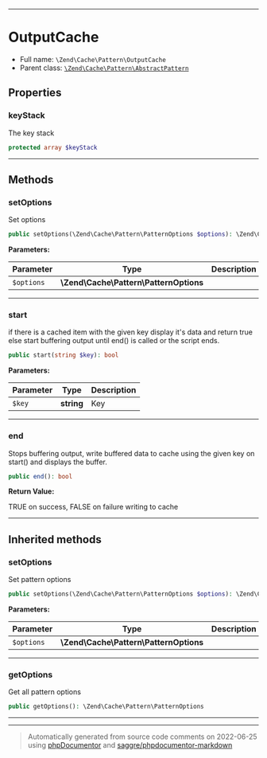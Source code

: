 ***

# OutputCache





* Full name: `\Zend\Cache\Pattern\OutputCache`
* Parent class: [`\Zend\Cache\Pattern\AbstractPattern`](./AbstractPattern.md)



## Properties


### keyStack

The key stack

```php
protected array $keyStack
```






***

## Methods


### setOptions

Set options

```php
public setOptions(\Zend\Cache\Pattern\PatternOptions $options): \Zend\Cache\Pattern\OutputCache
```








**Parameters:**

| Parameter | Type | Description |
|-----------|------|-------------|
| `$options` | **\Zend\Cache\Pattern\PatternOptions** |  |




***

### start

if there is a cached item with the given key display it's data and return true
else start buffering output until end() is called or the script ends.

```php
public start(string $key): bool
```








**Parameters:**

| Parameter | Type | Description |
|-----------|------|-------------|
| `$key` | **string** | Key |




***

### end

Stops buffering output, write buffered data to cache using the given key on start()
and displays the buffer.

```php
public end(): bool
```









**Return Value:**

TRUE on success, FALSE on failure writing to cache



***


## Inherited methods


### setOptions

Set pattern options

```php
public setOptions(\Zend\Cache\Pattern\PatternOptions $options): \Zend\Cache\Pattern\AbstractPattern
```








**Parameters:**

| Parameter | Type | Description |
|-----------|------|-------------|
| `$options` | **\Zend\Cache\Pattern\PatternOptions** |  |




***

### getOptions

Get all pattern options

```php
public getOptions(): \Zend\Cache\Pattern\PatternOptions
```











***


***
> Automatically generated from source code comments on 2022-06-25 using [phpDocumentor](http://www.phpdoc.org/) and [saggre/phpdocumentor-markdown](https://github.com/Saggre/phpDocumentor-markdown)
